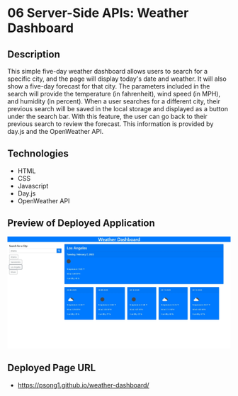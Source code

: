 # 06 Server-Side APIs: Weather Dashboard

## Description

This simple five-day weather dashboard allows users to search for a specific city, and the page will display today's date and weather. It will also show a five-day forecast for that city. The parameters included in the search will provide the temperature (in fahrenheit), wind speed (in MPH), and humidity (in percent). When a user searches for a different city, their previous search will be saved in the local storage and displayed as a button under the search bar. With this feature, the user can go back to their previous search to review the forecast. This information is provided by day.js and the OpenWeather API.

## Technologies 

* HTML
* CSS
* Javascript
* Day.js
* OpenWeather API

## Preview of Deployed Application

![img](/assets/images/weather-preview.jpg)

## Deployed Page URL

* https://psong1.github.io/weather-dashboard/
